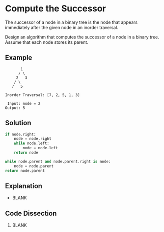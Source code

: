 # Compute the Successor
The successor of a node in a binary tree is the node that appears immediately after the given node in an inorder traversal.

Design an algorithm that computes the successor of a node in a binary tree. Assume that each node stores its parent.

## Example
```
       1
      / \
     2   3
    / \
   7   5

Inorder Traversal: [7, 2, 5, 1, 3]

 Input: node = 2
Output: 5
```

## Solution
```python
if node.right:
    node = node.right
    while node.left:
        node = node.left
    return node

while node.parent and node.parent.right is node:
    node = node.parent
return node.parent
```

## Explanation
* BLANK

## Code Dissection
1. BLANK